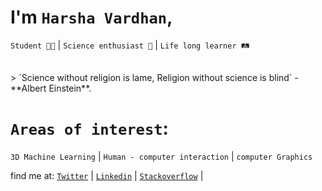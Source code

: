 # I'm `Harsha Vardhan`, 
`Student 👨‍🎓` | `Science enthusiast 🧠` | `Life long learner 🛤️`

<br>
> `Science without religion is lame, Religion without science is blind` - **Albert Einstein**.

# `Areas of interest`: 
`3D Machine Learning` | `Human - computer interaction` | `computer Graphics`

find me at: 
[`Twitter`](https://twitter.com/Harsha_nh_dev) |
[`Linkedin`](https://www.linkedin.com/in/harsha-vardhan-nagarajan-67b492243/) |
[`Stackoverflow`](https://stackoverflow.com/users/19511391/harshavardhansde) |



